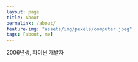 ```yaml
---
layout: page
title: About
permalink: /about/
feature-img: "assets/img/pexels/computer.jpeg"
tags: [about, me]
---
```


2006년생, 파이썬 개발자


 
